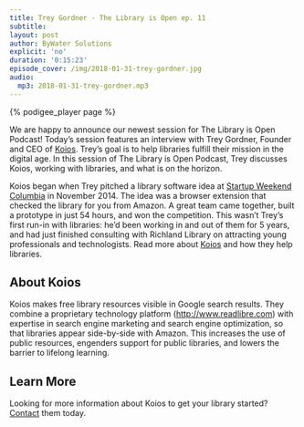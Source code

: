 ```yaml
---
title: Trey Gordner - The Library is Open ep. 11
subtitle:
layout: post
author: ByWater Solutions
explicit: 'no'
duration: '0:15:23'
episode_cover: /img/2018-01-31-trey-gordner.jpg
audio:
  mp3: 2018-01-31-trey-gordner.mp3
---
```


{% podigee_player page %}

We are happy to announce our newest session for The Library is Open Podcast! Today’s session features an interview with Trey Gordner, Founder and CEO of [Koios](https://www.koios.co/). Trey’s goal is to help libraries fulfill their mission in the digital age. In this session of The Library is Open Podcast, Trey discusses Koios, working with libraries, and what is on the horizon.

Koios began when Trey pitched a library software idea at [Startup Weekend Columbia](http://www.koios.co/blog/2015/7/13/koios-formerly-bibliotech-at-columbia-startup-weekend) in November 2014. The idea was a browser extension that checked the library for you from Amazon. A great team came together, built a prototype in just 54 hours, and won the competition. This wasn’t Trey’s first run-in with libraries: he’d been working in and out of them for 5 years, and had just finished consulting with Richland Library on attracting young professionals and technologists. Read more about [Koios](https://www.koios.co/our-history/) and how they help libraries.

## About Koios

Koios makes free library resources visible in Google search results. They combine a proprietary technology platform (http://www.readlibre.com) with expertise in search engine marketing and search engine optimization, so that libraries appear side-by-side with Amazon. This increases the use of public resources, engenders support for public libraries, and lowers the barrier to lifelong learning.

## Learn More

Looking for more information about Koios to get your library started? [Contact](https://www.koios.co/contact-us/) them today.
